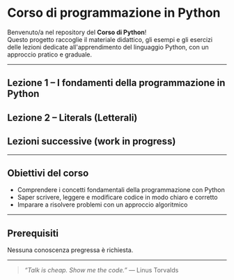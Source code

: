 # Corso di programmazione in Python

Benvenuto/a nel repository del **Corso di Python**!  
Questo progetto raccoglie il materiale didattico, gli esempi e gli esercizi delle lezioni dedicate all'apprendimento del linguaggio Python, con un approccio pratico e graduale.

---

## Lezione 1 – I fondamenti della programmazione in Python
## Lezione 2 – Literals (Letterali)
## Lezioni successive (work in progress)

---

## Obiettivi del corso
- Comprendere i concetti fondamentali della programmazione con Python  
- Saper scrivere, leggere e modificare codice in modo chiaro e corretto  
- Imparare a risolvere problemi con un approccio algoritmico  

---

## Prerequisiti
Nessuna conoscenza pregressa è richiesta.

---

> _“Talk is cheap. Show me the code.”_ — Linus Torvalds
